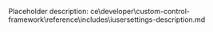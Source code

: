 Placeholder description: ce\developer\custom-control-framework\reference\includes\iusersettings-description.md